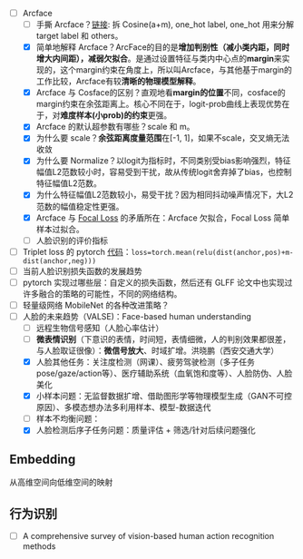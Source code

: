 - [ ] Arcface
    - [ ] 手撕 Arcface？[链接](https://github.com/wujiyang/Face_Pytorch/blob/master/margin/ArcMarginProduct.py): 拆 Cosine(a+m), one_hot label, one_hot 用来分解 target label 和 others。
    - [x] 简单地解释 Arcface？ArcFace的目的是**增加判别性（减小类内距，同时增大内间距），减弱欠拟合**。是通过设置特征与类内中心点的**margin**来实现的，这个margin约束在角度上，所以叫Arcface，与其他基于margin的工作比较，Arcface有较**清晰的物理模型解释**。
    - [x] Arcface 与 Cosface的区别？直观地看**margin的位置**不同，cosface的margin约束在余弦距离上。核心不同在于，logit-prob曲线上表现优势在于，对**难度样本(小prob)的约束**更强。
    - [x] Arcface 的默认超参数有哪些？scale 和 m。
    - [x] 为什么要 scale？**余弦距离度量范围**在[-1, 1]，如果不scale，交叉熵无法收敛
    - [x] 为什么要 Normalize？以logit为指标时，不同类别受bias影响强烈，特征幅值L2范数较小时，容易受到干扰，故从传统logit舍弃掉了bias，也控制特征幅值L2范数。
    - [x] 为什么特征幅值L2范数较小，易受干扰？因为相同抖动噪声情况下，大L2范数的幅值稳定性更强。
    - [x] Arcface 与 [Focal Loss](../3.3%20检测.md) 的矛盾所在：Arcface 欠拟合，Focal Loss 简单样本过拟合。
    - [ ] 人脸识别的评价指标
- [ ] Triplet loss 的 pytorch [代码](https://discuss.pytorch.org/t/triplet-loss-in-pytorch/30634)：`loss=torch.mean(relu(dist(anchor,pos)+m-dist(anchor,neg)))` 
- [ ] 当前人脸识别损失函数的发展趋势
- [ ] pytorch 实现过哪些层：自定义的损失函数，然后还有 GLFF 论文中也实现过许多融合的策略的可能性，不同的网络结构。
- [ ] 轻量级网络 MobileNet 的各种改进策略？
- [ ] 人脸的未来趋势（VALSE)：Face-based human understanding
    - [ ] 远程生物信号感知（人脸心率估计）
    - [ ] **微表情识别**（下意识的表情，时间短，表情细微，人的判别效果都很差，与人脸取证很像）：**微信号放大**、时域扩增。洪晓鹏（西安交通大学）
    - [x] 人脸其他任务：关注度检测（网课）、疲劳驾驶检测（多子任务pose/gaze/action等）、医疗辅助系统（血氧饱和度等）、人脸防伪、人脸美化
    - [x] 小样本问题：无监督数据扩增、借助图形学等物理模型生成（GAN不可控原因）、多模态想办法多利用样本、模型-数据迭代
    - [ ] 样本不均衡问题：
    - [x] 人脸检测后序子任务问题：质量评估 + 筛选/针对后续问题强化

## Embedding
从高维空间向低维空间的映射

## 行为识别

- [ ] A comprehensive survey of vision-based human action recognition methods
